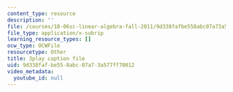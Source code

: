 ```yaml
---
content_type: resource
description: ''
file: /courses/18-06sc-linear-algebra-fall-2011/9d338fafbe558abc07a73a577ff70012_BaBoztM9Q1w.srt
file_type: application/x-subrip
learning_resource_types: []
ocw_type: OCWFile
resourcetype: Other
title: 3play caption file
uid: 9d338faf-be55-8abc-07a7-3a577ff70012
video_metadata:
  youtube_id: null
---
```

